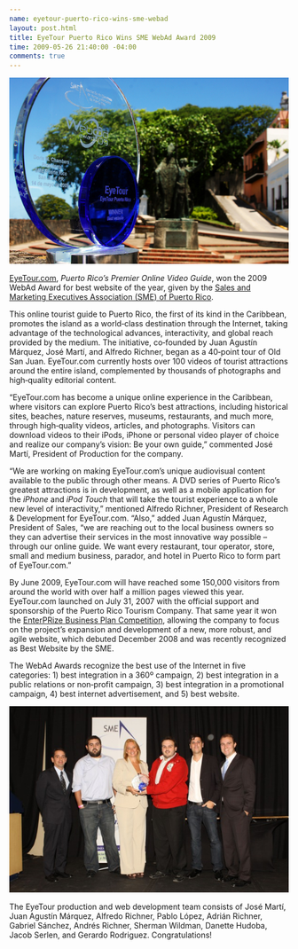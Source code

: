 ```yaml
---
name: eyetour-puerto-rico-wins-sme-webad
layout: post.html
title: EyeTour Puerto Rico Wins SME WebAd Award 2009
time: 2009-05-26 21:40:00 -04:00
comments: true
---
```

![SME Best Website Award](EyeTour-BestWebsite-SME-WebAdAward-Trophy.jpg)

[EyeTour.com](http://eyetour.com/), _Puerto Rico&rsquo;s Premier Online Video Guide_, won the 2009 WebAd Award for best website of the year, given by the [Sales and Marketing Executives Association (SME) of Puerto Rico](http://www.smepr.org/).

This online tourist guide to Puerto Rico, the first of its kind in the Caribbean, promotes the island as a world‐class destination through the Internet, taking advantage of the technological advances, interactivity, and global reach provided by the medium. The initiative, co‐founded by Juan Agust&iacute;n M&aacute;rquez, Jos&eacute; Mart&iacute;, and Alfredo Richner, began as a 40‐point tour of Old San Juan. EyeTour.com currently hosts over 100 videos of tourist attractions around the entire island, complemented by thousands of photographs and high‐quality editorial content.

&ldquo;EyeTour.com has become a unique online experience in the Caribbean, where visitors can explore Puerto Rico&rsquo;s best attractions, including historical sites, beaches, nature reserves, museums, restaurants, and much more, through high‐quality videos, articles, and photographs. Visitors can download videos to their iPods, iPhone or personal video player of choice and realize our company&rsquo;s vision: Be your own guide,&rdquo; commented Jos&eacute; Mart&iacute;, President of Production for the company.

&ldquo;We are working on making EyeTour.com&rsquo;s unique audiovisual content available to the public through other means. A DVD series of Puerto Rico&rsquo;s greatest attractions is in development, as well as a mobile application for the _iPhone_ and _iPod Touch_ that will take the tourist experience to a whole new level of interactivity,&rdquo; mentioned Alfredo Richner, President of Research &amp; Development for EyeTour.com. &ldquo;Also,&rdquo; added Juan Agust&iacute;n M&aacute;rquez, President of Sales, &ldquo;we are reaching out to the local business owners so they can advertise their services in the most innovative way possible &ndash; through our online guide. We want every restaurant, tour operator, store, small and medium business, parador, and hotel in Puerto Rico to form part of EyeTour.com.&rdquo;

By June 2009, EyeTour.com will have reached some 150,000 visitors from around the world with over half a million pages viewed this year. EyeTour.com launched on July 31, 2007 with the official support and sponsorship of the Puerto Rico Tourism Company. That same year it won the [EnterPRize Business Plan Competition](http://www.enterprizepr.com), allowing the company to focus on the project&rsquo;s expansion and development of a new, more robust, and agile website, which debuted December 2008 and was recently recognized as Best Website by the SME.

The WebAd Awards recognize the best use of the Internet in five categories: 1) best integration in a 360&ordm; campaign, 2) best integration in a public relations or non‐profit campaign, 3) best integration in a promotional campaign, 4) best internet advertisement, and 5) best website.

![The EyeTour Team accepts the award for Best Website.](EyeTourTeam.jpg)

The EyeTour production and web development team consists of Jos&eacute; Mart&iacute;, Juan Agust&iacute;n M&aacute;rquez, Alfredo Richner, Pablo L&oacute;pez, Adri&aacute;n Richner, Gabriel S&aacute;nchez, Andr&eacute;s Richner, Sherman Wildman, Danette Hudoba, Jacob Serlen, and Gerardo Rodriguez. Congratulations!
